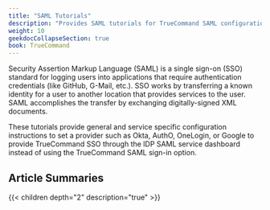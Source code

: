 ```yaml
---
title: "SAML Tutorials"
description: "Provides SAML tutorials for TrueCommand SAML configurations."
weight: 10
geekdocCollapseSection: true
book: TrueCommand
---
```


Security Assertion Markup Language (SAML) is a single sign-on (SSO) standard for logging users into applications that require authentication credentials (like GitHub, G-Mail, etc.).
SSO works by transferring a known identity for a user to another location that provides services to the user.
 SAML accomplishes the transfer by exchanging digitally-signed XML documents.
 
These tutorials provide general and service specific configuration instructions to set a provider such as Okta, AuthO, OneLogin, or Google to provide TrueCommand SSO through the IDP SAML service dashboard instead of using the TrueCommand SAML sign-in option.

## Article Summaries

{{< children depth="2" description="true" >}}
